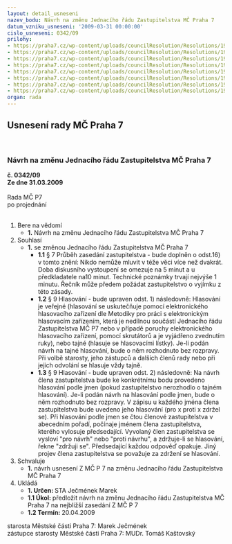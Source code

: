 ```yaml
---
layout: detail_usneseni
nazev_bodu: Návrh na změnu Jednacího řádu Zastupitelstva MČ Praha 7
datum_vzniku_usneseni: '2009-03-31 00:00:00'
cislo_usneseni: 0342/09
prilohy:
- https://praha7.cz/wp-content/uploads/councilResolution/Resolutions/19073/17-jednac%c3%ad_%c5%99%c3%a1d_zastupitelstva.doc
- https://praha7.cz/wp-content/uploads/councilResolution/Resolutions/19073/17-n%c3%a1vrh_usnesen%c3%ad_zm%c4%8d_20.4.09.doc
- https://praha7.cz/wp-content/uploads/councilResolution/Resolutions/19073/17-usnesen%c3%ad_zm%c4%8d_23.2.2004.pdf
- https://praha7.cz/wp-content/uploads/councilResolution/Resolutions/19073/17-usnesen%c3%ad_zm%c4%8d_20.9.2004.pdf
- https://praha7.cz/wp-content/uploads/councilResolution/Resolutions/19073/17-usnesen%c3%ad_zm%c4%8d_20.6.2005.doc
- https://praha7.cz/wp-content/uploads/councilResolution/Resolutions/19073/17-usnesen%c3%ad_zm%c4%8d_24.11.2006.doc
- https://praha7.cz/wp-content/uploads/councilResolution/Resolutions/19073/17-usnesen%c3%ad_zm%c4%8d_21.4.2008.doc
- https://praha7.cz/wp-content/uploads/councilResolution/Resolutions/19073/17-usnesen%c3%ad__zm%c4%8d_8.12.2008.doc
organ: rada
---
```

<div id="ucUsn_pList" class="usn">
	<span><h2>Usnesení rady MČ Praha 7 </h2>
<br></span><div class="standBody">
<span><h3>Návrh na změnu Jednacího řádu Zastupitelstva MČ Praha 7</h3></span><div class="center">
		<strong>č. 0342/09</strong><br>
	</div>
<div class="center">
		<strong>Ze dne 31.03.2009</strong><br><br>
	</div>Rada MČ P7<br> po projednání<br><br><ol>
<li>Bere na vědomí<ul><li>
<strong>1.</strong> Návrh na změnu Jednacího řádu Zastupitelstva MČ Praha 7</li></ul>
</li>
<li>Souhlasí<ul><li>
<strong>1.</strong> se změnou Jednacího řádu Zastupitelstva MČ Praha 7 <ul>
<li>
<strong>1.1</strong> § 7 Průběh zasedání zastupitelstva - bude doplněn o odst.16) v tomto znění: Nikdo nemůže mluvit v téže věci více než dvakrát. Doba diskusního vystoupení se omezuje na 5 minut a u předkladatele na10 minut. Technické poznámky trvají nejvýše 1 minutu. Řečník může předem požádat zastupitelstvo o vyjímku z této zásady.</li>
<li>
<strong>1.2</strong> § 9  Hlasování - bude upraven odst. 1) následovně:                           Hlasování je veřejné (hlasování se uskutečňuje pomocí elektronického hlasovacího zařízení dle Metodiky pro práci s elektronickým hlasovacím zařízením, která je nedílnou součástí Jednacího řádu Zastupitelstva MČ P7 nebo v případě poruchy elektronického hlasovacího zařízení, pomocí skrutátorů a je vyjádřeno zvednutím ruky), nebo tajné (hlasuje se hlasovacími lístky). Je-li podán návrh na tajné hlasování, bude o něm rozhodnuto bez rozpravy. Při volbě starosty, jeho zástupců a dalších členů rady nebo při jejich odvolání se hlasuje vždy tajně.   </li>
<li>
<strong>1.3</strong> § 9  Hlasování - bude upraven odst. 2) následovně:                                     Na návrh člena zastupitelstva bude ke konkrétnímu bodu provedeno hlasování podle jmen (pokud zastupitelstvo nerozhodlo o tajném hlasování). Je-li podán návrh na hlasování podle jmen, bude o něm rozhodnuto bez rozpravy. V zápisu u každého jména člena zastupitelstva bude uvedeno jeho hlasování (pro x proti x zdržel se). Při hlasování podle jmen se čtou členové zastupitelstva v abecedním pořadí, počínaje jménem člena zastupitelstva, kterého vylosuje předsedající. Vyvolaný člen zastupitelstva se vysloví "pro návrh" nebo "proti návrhu", a zdržuje-li se  hlasování, řekne  "zdržuji se". Předsedající každou odpověď opakuje. Jiný projev člena zastupitelstva se považuje za zdržení se hlasování.</li>
</ul>
</li></ul>
</li>
<li>Schvaluje<ul><li>
<strong>1.</strong> návrh usnesení Z MČ P 7 na změnu Jednacího řádu Zastupitelstva MČ Praha 7</li></ul>
</li>
<li>Ukládá<ul>
<li>
<strong>1. Určen: </strong>STA Ječmének Marek</li>
<li>
<strong>1.1 Úkol: </strong>předložit návrh na změnu Jednacího řádu Zastupitelstva MČ Praha 7 na nejbližší zasedání Z MČ P 7</li>
<li>
<strong>1.2 Termín: </strong>20.04.2009</li>
</ul>
</li>
</ol>starosta Městské části Praha 7: Marek Ječmének<br>zástupce starosty Městské části Praha 7: MUDr. Tomáš Kaštovský 
</div>
</div>